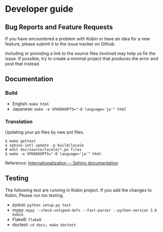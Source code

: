 # Developer guide

## Bug Reports and Feature Requests

If you have encountered a problem with Kobin or have an idea for a new feature,
please submit it to the issue tracker on Github.

Including or providing a link to the source files involved may help us fix the issue. If possible,
try to create a minimal project that produces the error and post that instead.

## Documentation

### Build

* English: ``make html``
* Japanese: ``make -e SPHINXOPTS="-D language='ja'" html``


### Translation

Updating your po files by new pot files.


```console
$ make gettext
$ sphinx-intl update -p build/locale
# edit doc/source/locale/*.po files
$ make -e SPHINXOPTS="-D language='ja'" html
```

Reference: [Internationalization -- Sphinx documentation](http://www.sphinx-doc.org/en/stable/intl.html)


## Testing

The following test are running in Kobin project.
If you add the changes to Kobin, Please run tox testing.

* pytest: ``python setup.py test``
* mypy: ``mypy --check-untyped-defs --fast-parser --python-version 3.6 kobin``
* Flake8: ``flake8``
* doctest: ``cd docs; make doctest``

